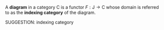  A **diagram** in a category $\mathsf{C}$ is a functor $F : \mathsf{J} \to \mathsf{C}$ whose domain is referred to as the **indexing category** of the diagram.


SUGGESTION: indexing category